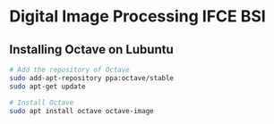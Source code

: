 # Digital Image Processing IFCE BSI

## Installing Octave on Lubuntu

```bash
# Add the repository of Octave
sudo add-apt-repository ppa:octave/stable
sudo apt-get update

# Install Octave
sudo apt install octave octave-image
```
